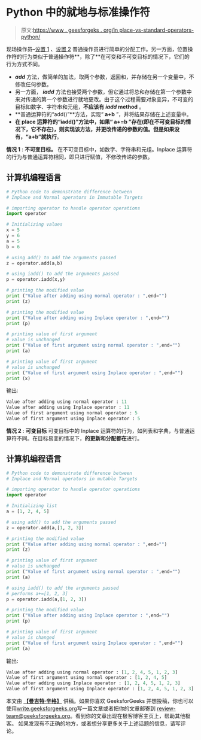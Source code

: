 # Python 中的就地与标准操作符

> 原文:[https://www . geesforgeks . org/in place-vs-standard-operators-python/](https://www.geeksforgeeks.org/inplace-vs-standard-operators-python/)

现场操作员–[设置 1](https://www.geeksforgeeks.org/inplace-operators-python-set-1iadd-isub-iconcat/) 、[设置 2](https://www.geeksforgeeks.org/inplace-operators-in-python-set-2ixor-iand-ipow/)
普通操作员进行简单的分配工作。另一方面，位置操作符的行为类似于普通操作符**，除了**在可变和不可变目标的情况下，它们的行为方式不同。

*   **_add_** 方法，做简单的加法，取两个参数，返回和，并存储在另一个变量中，不修改任何参数。
*   另一方面， **_iadd_** 方法也接受两个参数，但它通过将总和存储在第一个参数中来对传递的第一个参数进行就地更改。由于这个过程需要对象变异，不可变的目标如数字、字符串和元组，**不应该有 _iadd_ method** 。
*   **普通运算符的“add()”**方法，实现“ **a+b** ”，并将结果存储在上述变量中。
*   **在 place 运算符的“iadd()”**方法中，如果“ **a+=b** ”存在(即在不可变目标的情况下，它不存在)，则实现该方法，并更改传递的参数的值。但是**如果没有，“a+b”就执行**。

**情况 1** : **不可变目标。**
在不可变目标中，如数字、字符串和元组。Inplace 运算符的行为与普通运算符相同，即只进行赋值，不修改传递的参数。

## 计算机编程语言

```py
# Python code to demonstrate difference between 
# Inplace and Normal operators in Immutable Targets

# importing operator to handle operator operations
import operator

# Initializing values
x = 5
y = 6
a = 5
b = 6

# using add() to add the arguments passed 
z = operator.add(a,b)

# using iadd() to add the arguments passed 
p = operator.iadd(x,y)

# printing the modified value
print ("Value after adding using normal operator : ",end="")
print (z)

# printing the modified value
print ("Value after adding using Inplace operator : ",end="")
print (p)

# printing value of first argument
# value is unchanged
print ("Value of first argument using normal operator : ",end="")
print (a)

# printing value of first argument
# value is unchanged
print ("Value of first argument using Inplace operator : ",end="")
print (x)
```

输出:

```py
Value after adding using normal operator : 11
Value after adding using Inplace operator : 11
Value of first argument using normal operator : 5
Value of first argument using Inplace operator : 5
```

**情况 2** : **可变目标**
可变目标中的 Inplace 运算符的行为，如列表和字典，与普通运算符不同。在目标易变的情况下，**的更新和分配都在**进行。

## 计算机编程语言

```py
# Python code to demonstrate difference between 
# Inplace and Normal operators in mutable Targets

# importing operator to handle operator operations
import operator

# Initializing list
a = [1, 2, 4, 5]

# using add() to add the arguments passed 
z = operator.add(a,[1, 2, 3])

# printing the modified value
print ("Value after adding using normal operator : ",end="")
print (z)

# printing value of first argument
# value is unchanged
print ("Value of first argument using normal operator : ",end="")
print (a)

# using iadd() to add the arguments passed 
# performs a+=[1, 2, 3]
p = operator.iadd(a,[1, 2, 3])

# printing the modified value
print ("Value after adding using Inplace operator : ",end="")
print (p)

# printing value of first argument
# value is changed
print ("Value of first argument using Inplace operator : ",end="")
print (a)
```

输出:

```py
Value after adding using normal operator : [1, 2, 4, 5, 1, 2, 3]
Value of first argument using normal operator : [1, 2, 4, 5]
Value after adding using Inplace operator : [1, 2, 4, 5, 1, 2, 3]
Value of first argument using Inplace operator : [1, 2, 4, 5, 1, 2, 3]
```

本文由 [**【曼吉特·辛格】**](https://auth.geeksforgeeks.org/profile.php?user=manjeet_04&list=practice) 供稿。如果你喜欢 GeeksforGeeks 并想投稿，你也可以使用[write.geeksforgeeks.org](https://write.geeksforgeeks.org)写一篇文章或者把你的文章邮寄到 review-team@geeksforgeeks.org。看到你的文章出现在极客博客主页上，帮助其他极客。
如果发现有不正确的地方，或者想分享更多关于上述话题的信息，请写评论。